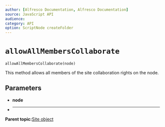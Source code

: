 ```yaml
---
author: [Alfresco Documentation, Alfresco Documentation]
source: JavaScript API
audience: 
category: API
option: ScriptNode createFolder
---
```


# `allowAllMembersCollaborate`

`allowAllMembersCollaborate(node)`

This method allows all members of the site collaboration rights on the node.

## Parameters

-   **node**
-   ****

**Parent topic:**[Site object](../references/API-JS-Site.md)

